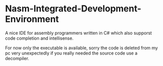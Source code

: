 # Nasm-Integrated-Development-Environment
A nice IDE for assembly programmers written in C# which also supporst code completion and intellisense.

For now only the executable is available, sorry the code is deleted from my pc very unexpectedly if you really needed the source code use a decompiler.
